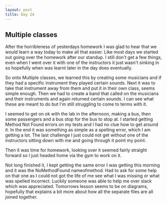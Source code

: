```yaml
---
layout: post
title: Day 24
---
```



## Multiple classes

After the horribleness of yesterdays homework I was glad to hear that we would learn a way today to make all that easier. Like most days we started out going over the homework after our standup. I still don't get a few things, even when I went over it with one of the instructors it just wasn't sinking in so hopefully when was learnt later in the day does eventually.

So onto Multiple classes, we learned this by creating some musicians and if they had a specific instrument they played certain sounds. Next it was to take that instrument away from them and put it in their own class, seems simple enough. Then we had to create a band that called on the musicians and their instruments and again returned certain sounds. I can see what these are meant to do but I'm still struggling to come to terms with it.

I seemed to get on ok with the lab in the afternoon, making a bus, then some passengers and a bus stop for the bus to stop at. I started getting Method Not Found errors on my tests and I had no clue how to get around it. In the end it was something as simple as a spelling error, which I am getting a lot. The last challenge I just could not get without one of the instructors sitting down with me and going through it point my point.

Then it was time for homework, looking over it seemed fairly straight forward so I just headed home via the gym to work on it.

Not long finished it, I kept getting the same error I was getting this morning and it was the NoMethodFound nameofmethod. Had to ask for some help on that one as I could not got the life of me see what I was missing or what was spelled incorrect. Luckily someone was able to help me over slack which was appreciated. Tomorrows lesson seems to be on diagrams, hopefully that explains a bit more about how all the separate files are all joined together. 
